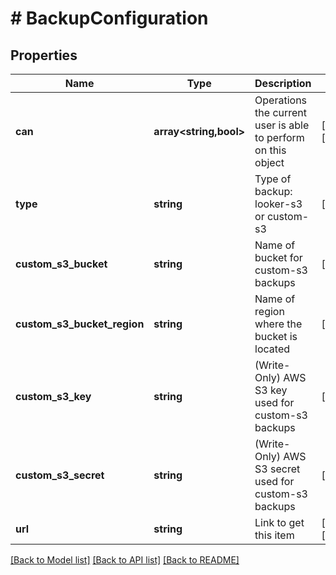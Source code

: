 # # BackupConfiguration

## Properties

Name | Type | Description | Notes
------------ | ------------- | ------------- | -------------
**can** | **array<string,bool>** | Operations the current user is able to perform on this object | [optional] [readonly]
**type** | **string** | Type of backup: looker-s3 or custom-s3 | [optional]
**custom_s3_bucket** | **string** | Name of bucket for custom-s3 backups | [optional]
**custom_s3_bucket_region** | **string** | Name of region where the bucket is located | [optional]
**custom_s3_key** | **string** | (Write-Only) AWS S3 key used for custom-s3 backups | [optional]
**custom_s3_secret** | **string** | (Write-Only) AWS S3 secret used for custom-s3 backups | [optional]
**url** | **string** | Link to get this item | [optional] [readonly]

[[Back to Model list]](../../README.md#models) [[Back to API list]](../../README.md#endpoints) [[Back to README]](../../README.md)
